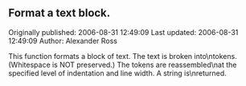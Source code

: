 ## Format a text block. 
Originally published: 2006-08-31 12:49:09 
Last updated: 2006-08-31 12:49:09 
Author: Alexander Ross 
 
This function formats a block of text. The text is broken into\ntokens. (Whitespace is NOT preserved.) The tokens are reassembled\nat the specified level of indentation and line width.  A string is\nreturned.